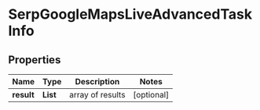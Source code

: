 # SerpGoogleMapsLiveAdvancedTaskInfo


## Properties

| Name | Type | Description | Notes |
|------------ | ------------- | ------------- | -------------|
**result** | **List<SerpGoogleMapsLiveAdvancedResultInfo>** | array of results |[optional]|